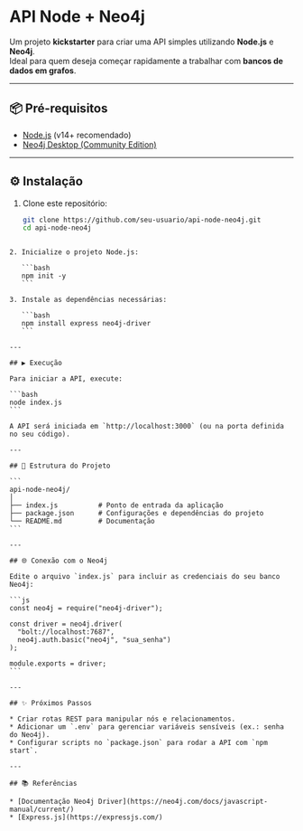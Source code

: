 # API Node + Neo4j

Um projeto **kickstarter** para criar uma API simples utilizando **Node.js** e **Neo4j**.  
Ideal para quem deseja começar rapidamente a trabalhar com **bancos de dados em grafos**.

---

## 📦 Pré-requisitos

- [Node.js](https://nodejs.org/) (v14+ recomendado)  
- [Neo4j Desktop (Community Edition)](https://neo4j.com/download/)

---

## ⚙️ Instalação

1. Clone este repositório:
   ```bash
   git clone https://github.com/seu-usuario/api-node-neo4j.git
   cd api-node-neo4j
````

2. Inicialize o projeto Node.js:

   ```bash
   npm init -y
   ```

3. Instale as dependências necessárias:

   ```bash
   npm install express neo4j-driver
   ```

---

## ▶️ Execução

Para iniciar a API, execute:

```bash
node index.js
```

A API será iniciada em `http://localhost:3000` (ou na porta definida no seu código).

---

## 📖 Estrutura do Projeto

```
api-node-neo4j/
│
├── index.js          # Ponto de entrada da aplicação
├── package.json      # Configurações e dependências do projeto
└── README.md         # Documentação
```

---

## 🌐 Conexão com o Neo4j

Edite o arquivo `index.js` para incluir as credenciais do seu banco Neo4j:

```js
const neo4j = require("neo4j-driver");

const driver = neo4j.driver(
  "bolt://localhost:7687",
  neo4j.auth.basic("neo4j", "sua_senha")
);

module.exports = driver;
```

---

## ✨ Próximos Passos

* Criar rotas REST para manipular nós e relacionamentos.
* Adicionar um `.env` para gerenciar variáveis sensíveis (ex.: senha do Neo4j).
* Configurar scripts no `package.json` para rodar a API com `npm start`.

---

## 📚 Referências

* [Documentação Neo4j Driver](https://neo4j.com/docs/javascript-manual/current/)
* [Express.js](https://expressjs.com/)
